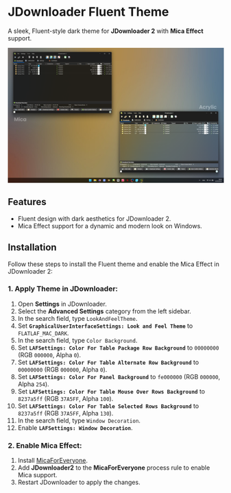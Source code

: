 # JDownloader Fluent Theme  
A sleek, Fluent-style dark theme for **JDownloader 2** with **Mica Effect** support.

![Screenshot](https://github.com/ikoshura/JDownloader-Fluent/blob/main/Jdownloadermica.png?raw=true)

## Features
- Fluent design with dark aesthetics for JDownloader 2.
- Mica Effect support for a dynamic and modern look on Windows.

## Installation

Follow these steps to install the Fluent theme and enable the Mica Effect in JDownloader 2:

### 1. Apply Theme in JDownloader:
1. Open **Settings** in JDownloader.
2. Select the **Advanced Settings** category from the left sidebar.
3. In the search field, type `LookAndFeelTheme`.
4. Set **`GraphicalUserInterfaceSettings: Look and Feel Theme`** to `FLATLAF_MAC_DARK`.
5. In the search field, type `Color Background`.
6. Set **`LAFSettings: Color For Table Package Row Background`** to `00000000` (RGB `000000`, Alpha `0`).
7. Set **`LAFSettings: Color For Table Alternate Row Background`** to `00000000` (RGB `000000`, Alpha `0`).
8. Set **`LAFSettings: Color For Panel Background`** to `fe000000` (RGB `000000`, Alpha `254`).
9. Set **`LAFSettings: Color For Table Mouse Over Rows Background`** to `8237a5ff` (RGB `37A5FF`, Alpha `100`).
10. Set **`LAFSettings: Color For Table Selected Rows Background`** to `8237a5ff` (RGB `37A5FF`, Alpha `130`).
11. In the search field, type `Window Decoration`.
12. Enable **`LAFSettings: Window Decoration`**.

### 2. Enable Mica Effect:
1. Install [MicaForEveryone](https://github.com/MicaForEveryone/MicaForEveryone).
2. Add **JDownloader2** to the **MicaForEveryone** process rule to enable Mica support.
3. Restart JDownloader to apply the changes.
